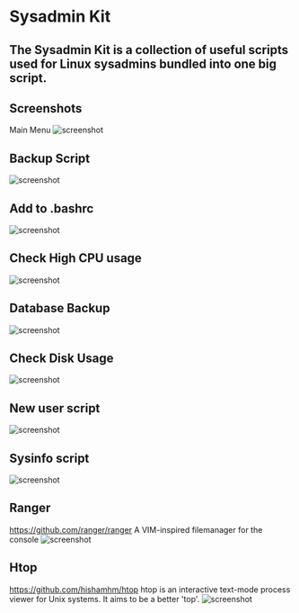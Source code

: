 # Sysadmin Kit
## The Sysadmin Kit is a collection of useful scripts used for Linux sysadmins bundled into one big script.


## Screenshots ##

Main Menu
![screenshot](https://github.com/tmeralus/sysadmin-kit/blob/master/img/sysinfo_main.png)

## Backup Script ##
![screenshot](https://github.com/tmeralus/sysadmin-kit/blob/master/img/1.png)

## Add to .bashrc ##
![screenshot](https://github.com/tmeralus/sysadmin-kit/blob/master/img/2.png)

## Check High CPU usage ##
![screenshot](https://github.com/tmeralus/sysadmin-kit/blob/master/img/3.png)

## Database Backup ##
![screenshot](https://github.com/tmeralus/sysadmin-kit/blob/master/img/4.png)

## Check Disk Usage ##
![screenshot](https://github.com/tmeralus/sysadmin-kit/blob/master/img/5.png)

## New user script ##
![screenshot](https://github.com/tmeralus/sysadmin-kit/blob/master/img/6.png)

## Sysinfo script ##
![screenshot](https://github.com/tmeralus/sysadmin-kit/blob/master/img/7.png)

## Ranger ##
https://github.com/ranger/ranger
A VIM-inspired filemanager for the console
![screenshot](https://github.com/tmeralus/sysadmin-kit/blob/master/img/8.png)

## Htop ##
https://github.com/hishamhm/htop
htop is an interactive text-mode process viewer for Unix systems. It aims to be a better 'top'.
![screenshot](https://github.com/tmeralus/sysadmin-kit/blob/master/img/9.png)
